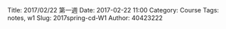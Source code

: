 Title: 2017/02/22 第一週
Date: 2017-02-22 11:00
Category: Course
Tags: notes, w1
Slug: 2017spring-cd-W1
Author: 40423222


<!-- PELICAN_END_SUMMARY -->

